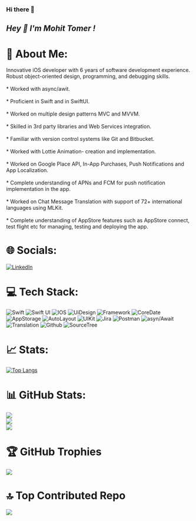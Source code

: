 ### Hi there 👋

<!--
**tomermohit/tomermohit** is a ✨ _special_ ✨ repository because its `README.md` (this file) appears on your GitHub profile.

Here are some ideas to get you started:

- 🔭 I’m currently working on ...
- 🌱 I’m currently learning ...
- 👯 I’m looking to collaborate on ...
- 🤔 I’m looking for help with ...
- 💬 Ask me about ...
- 📫 How to reach me: ...
- 😄 Pronouns: ...
- ⚡ Fun fact: ...
-->


## ***Hey 👋 I'm Mohit Tomer !***  
  
# 💫 About Me:
Innovative iOS developer with 6 years of software development experience. Robust object-oriented design, programming, and debugging skills.
<br><br>* Worked with async/awit. 
<br><br>* Proficient in Swift and in SwiftUI.
<br><br>* Worked on multiple design patterns MVC and MVVM. 
<br><br>* Skilled in 3rd party libraries and Web Services integration.
<br><br>* Familiar with version control systems like Git and Bitbucket. 
<br><br>* Worked with Lottie Animation- creation and implementation. 
<br><br>* Worked on Google Place API, In-App Purchases, Push Notifications and App Localization. 
<br><br>* Complete understanding of APNs and FCM for push notification implementation in the app. 
<br><br>* Worked on Chat Message Translation with support of 72+ international languages using MLKit. 
<br><br>* Complete understanding of AppStore features such as AppStore connect, test flight etc for managing, testing and deploying the app. 

# 🌐 Socials:
[![LinkedIn](https://img.shields.io/badge/LinkedIn-%230077B5.svg?logo=linkedin&logoColor=white)](https://www.linkedin.com/in/mohit-tomer-151a72152/) 

# 💻 Tech Stack:
![Swift](https://img.shields.io/badge/swift-F54A2A?style=for-the-badge&logo=swift&logoColor=white)
![Swift UI](https://img.shields.io/badge/swiftui-FC8019?style=for-the-badge&logo=swift&logoColor=white)
![IOS](https://img.shields.io/badge/IOS-%2320232a.svg?style=for-the-badge&logo=apple&logoColor=white)
![UiDesign](https://img.shields.io/badge/UiDesign-%FFA200.svg?style=for-the-badge&logo=materialdesign&logoColor=white)
![Framework](https://img.shields.io/badge/Framework-2CB9F1?style=for-the-badge&logo=framework7&logoColor=white)
![CoreDate](https://img.shields.io/badge/CoreDate-9146FF?style=for-the-badge&logo=databricks&logoColor=white)
![AppStorage](https://img.shields.io/badge/AppStorage-AECBFA?style=for-the-badge&logo=googlecloudstorage&logoColor=white)
![AutoLayout](https://img.shields.io/badge/AutoLayout-E51050?style=for-the-badge&logo=powerautomate&logoColor=white)
![UIKit](https://img.shields.io/badge/UIkit-%234ea94b.svg?style=for-the-badge&logo=uikit&logoColor=white)
![Jira](https://img.shields.io/badge/jira-%230A0FFF.svg?style=for-the-badge&logo=jira&logoColor=white)
![Postman](https://img.shields.io/badge/Postman-FF6C37?style=for-the-badge&logo=postman&logoColor=white)
![asyn/Await](https://img.shields.io/badge/-asyn/Await-FCC624?style=for-the-badge&logo=codeium)
![Translation](https://img.shields.io/badge/translation-4285F4?style=for-the-badge&logo=googletranslate&logoColor=white)
![Github](https://img.shields.io/badge/Github-181717?style=for-the-badge&logo=github&logoColor=white)
![SourceTree](https://img.shields.io/badge/SourceTree-0052CC?style=for-the-badge&logo=sourcetree&logoColor=white)

# 📈 Stats:

[![Top Langs](https://github-readme-stats.vercel.app/api/top-langs/?username=tomermohit)](https://github.com/anuraghazra/github-readme-stats)


# 📊 GitHub Stats:
![](https://github-readme-stats.vercel.app/api?username=tomermohit&theme=monokai&hide_border=true&include_all_commits=false&count_private=false)<br/>
![](https://github-readme-streak-stats.herokuapp.com/?user=tomermohit&theme=monokai&hide_border=true)<br/>
![](https://github-readme-stats.vercel.app/api/top-langs/?username=tomermohit&theme=monokai&hide_border=true&include_all_commits=false&count_private=false&layout=compact)

# 🏆 GitHub Trophies
![](https://github-profile-trophy.vercel.app/?username=tomermohit&theme=monokai&no-frame=true&no-bg=true&margin-w=4)

# 🔝 Top Contributed Repo
![](https://github-contributor-stats.vercel.app/api?username=tomermohit&limit=5&theme=monokai&combine_all_yearly_contributions=true)

<!-- Proudly created with GPRM ( https://gprm.itsvg.in ) -->




